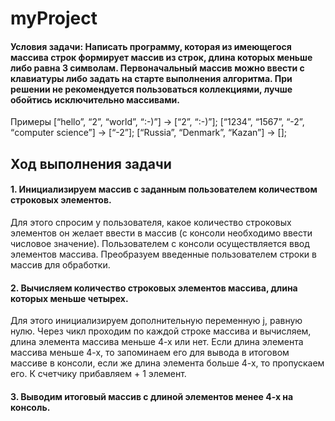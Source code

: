 # myProject
#### Условия задачи: Написать программу, которая из имеющегося массива строк формирует массив из строк, длина которых меньше либо равна 3 символам. Первоначальный массив можно ввести с клавиатуры либо задать на старте выполнения алгоритма. При решении не рекомендуется пользоваться коллекциями, лучше обойтись исключительно массивами.
Примеры   [“hello”, “2”, “world”, “:-)”] → [“2”, “:-)”];
          [“1234”, “1567”, “-2”, “computer science”] → [“-2”];
          [“Russia”, “Denmark”, “Kazan”] → [];
## Ход выполнения задачи
#### 1. Инициализируем массив с заданным пользователем количеством строковых элементов.
 Для этого спросим у пользователя, какое количество строковых элементов он желает ввести в массив (с консоли необходимо ввести числовое значение). Пользователем с консоли осуществляется ввод элементов массива. Преобразуем введенные пользователем строки в массив для обработки.
#### 2. Вычисляем количество строковых элементов массива, длина которых меньше четырех. 
Для этого инициализируем дополнительную переменную j, равную нулю.  Через чикл проходим по каждой строке массива и вычисляем, длина элемента массива меньше 4-х или нет. Если длина элемента массива меньше 4-х, то запоминаем его для вывода в итоговом массиве в консоли, если же длина элемента больше 4-х, то пропускаем его. К счетчику прибавляем + 1 элемент.
#### 3. Выводим итоговый массив с длиной элементов менее 4-х на консоль.

